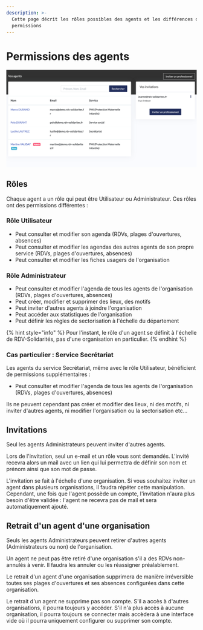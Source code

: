 ```yaml
---
description: >-
  Cette page décrit les rôles possibles des agents et les différences de
  permissions
---
```


# Permissions des agents

![Interface d&apos;administration des agents sur RDV-Solidarit&#xE9;s](.gitbook/assets/screenshot_2020-11-19_at_15.21.58.png)

## Rôles

Chaque agent a un rôle qui peut être Utilisateur ou Administrateur. Ces rôles ont des permissions différentes : 

### Rôle Utilisateur

* Peut consulter et modifier son agenda \(RDVs, plages d'ouvertures, absences\)
* Peut consulter et modifier les agendas des autres agents de son propre service \(RDVs, plages d'ouvertures, absences\)
* Peut consulter et modifier les fiches usagers de l'organisation

### Rôle Administrateur

* Peut consulter et modifier l'agenda de tous les agents de l'organisation \(RDVs, plages d'ouvertures, absences\)
* Peut créer, modifier et supprimer des lieux, des motifs
* Peut inviter d'autres agents à joindre l'organisation
* Peut accéder aux statistiques de l'organisation
* Peut définir les règles de sectorisation à l'échelle du département

{% hint style="info" %}
Pour l'instant, le rôle d'un agent se définit à l'échelle de RDV-Solidarités, pas d'une organisation en particulier. 
{% endhint %}

### Cas particulier : Service Secrétariat

Les agents du service Secrétariat, même avec le rôle Utilisateur, bénéficient de permissions supplémentaires : 

* Peut consulter et modifier l'agenda de tous les agents de l'organisation \(RDVs, plages d'ouvertures, absences\)

Ils ne peuvent cependant pas créer et modifier des lieux, ni des motifs, ni inviter d'autres agents, ni modifier l'organisation ou la sectorisation etc... 

## Invitations

Seul les agents Administrateurs peuvent inviter d'autres agents. 

Lors de l'invitation, seul un e-mail et un rôle vous sont demandés. L'invité recevra alors un mail avec un lien qui lui permettra de définir son nom et prénom ainsi que son mot de passe.

L'invitation se fait à l'échelle d'une organisation. Si vous souhaitez inviter un agent dans plusieurs organisations, il faudra répéter cette manipulation. Cependant, une fois que l'agent possède un compte, l'invitation n'aura plus besoin d'être validée : l'agent ne recevra pas de mail et sera automatiquement ajouté. 

## Retrait d'un agent d'une organisation

Seuls les agents Administrateurs peuvent retirer d'autres agents \(Administrateurs ou non\) de l'organisation.

Un agent ne peut pas être retiré d'une organisation s'il a des RDVs non-annulés à venir. Il faudra les annuler ou les réassigner préalablement.

Le retrait d'un agent d'une organisation supprimera de manière irréversible toutes ses plages d'ouvertures et ses absences configurées dans cette organisation. 

Le retrait d'un agent ne supprime pas son compte. S'il a accès à d'autres organisations, il pourra toujours y accéder. S'il n'a plus accès à aucune organisation, il pourra toujours se connecter mais accèdera à une interface vide où il pourra uniquement configurer ou supprimer son compte.


